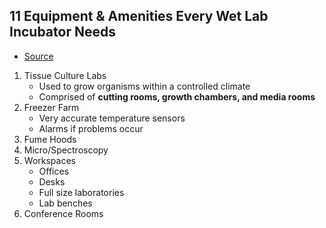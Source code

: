 
## 11 Equipment & Amenities Every Wet Lab Incubator Needs
* [Source](https://www.universitylabpartners.org/equipment-wet-lab-incubator-needs/)

1. Tissue Culture Labs
    * Used to grow organisms within a controlled climate
    * Comprised of **cutting rooms, growth chambers, and media rooms**
2. Freezer Farm
    * Very accurate temperature sensors
    * Alarms if problems occur
3. Fume Hoods
4. Micro/Spectroscopy
5. Workspaces
    * Offices
    * Desks
    * Full size laboratories
    * Lab benches
6. Conference Rooms

